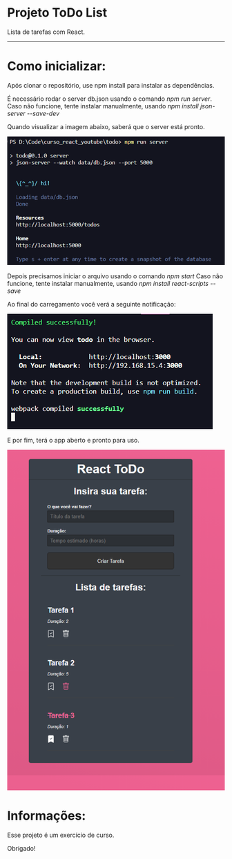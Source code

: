 # **Projeto ToDo List**  
Lista de tarefas com React.
______________________

# Como inicializar:
Após clonar o repositório, use npm install para instalar as dependências.

É necessário rodar o server db.json usando o comando *npm run server*.
Caso não funcione, tente instalar manualmente, usando *npm install json-server --save-dev*

Quando visualizar a imagem abaixo, saberá que o server está pronto.


![Inicialização do banco de dados genérico](public/serverjson.png)

Depois precisamos iniciar o arquivo usando o comando *npm start*
Caso não funcione, tente instalar manualmente, usando *npm install react-scripts --save*

Ao final do carregamento você verá a seguinte notificação:


![Inicialização do servidor](public/npmstart.png)

E por fim, terá o app aberto e pronto para uso.


![Lista de Tarefas](public/todolist.png)

# Informações:

Esse projeto é um exercício de curso.


Obrigado!
